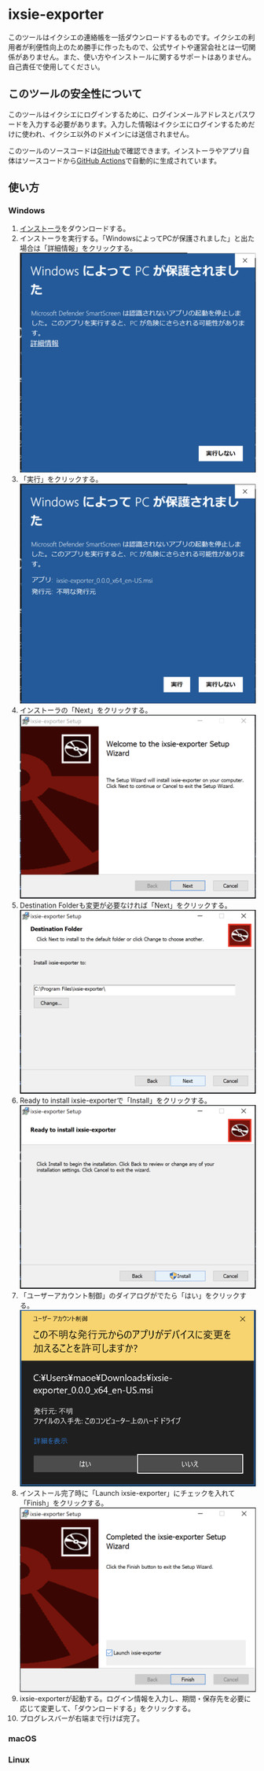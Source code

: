 # ixsie-exporter

このツールはイクシエの連絡帳を一括ダウンロードするものです。イクシエの利用者が利便性向上のため勝手に作ったもので、公式サイトや運営会社とは一切関係がありません。また、使い方やインストールに関するサポートはありません。自己責任で使用してください。

## このツールの安全性について

このツールはイクシエにログインするために、ログインメールアドレスとパスワードを入力する必要があります。入力した情報はイクシエにログインするためだけに使われ、イクシエ以外のドメインには送信されません。

このツールのソースコードは[GitHub](https://github.com/maoe/ixsie-exporter)で確認できます。インストーラやアプリ自体はソースコードから[GitHub Actions](https://github.com/maoe/ixsie-exporter/actions)で自動的に生成されています。

## 使い方

### Windows

1. [インストーラ](https://github.com/maoe/ixsie-exporter/releases/download/untagged-666b666aafefabf46765/ixsie-exporter_0.0.0_x64_en-US.msi)をダウンロードする。
2. インストーラを実行する。「WindowsによってPCが保護されました」と出た場合は「詳細情報」をクリックする。
    ![](img/windows-01.png)
3. 「実行」をクリックする。
    ![](img/windows-02.png)
4. インストーラの「Next」をクリックする。
    ![](img/windows-03.png)
5. Destination Folderも変更が必要なければ「Next」をクリックする。
    ![](img/windows-04.png)
6. Ready to install ixsie-exporterで「Install」をクリックする。
    ![](img/windows-05.png)
7. 「ユーザーアカウント制御」のダイアログがでたら「はい」をクリックする。
    ![](img/windows-06.png)
8. インストール完了時に「Launch ixsie-exporter」にチェックを入れて「Finish」をクリックする。
    ![](img/windows-07.png)
9. ixsie-exporterが起動する。ログイン情報を入力し、期間・保存先を必要に応じて変更して、「ダウンロードする」をクリックする。
10. プログレスバーが右端まで行けば完了。

### macOS

### Linux